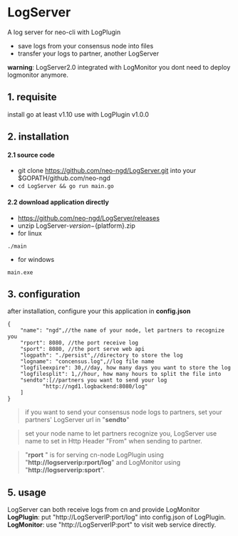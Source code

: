 # LogServer
A log server for neo-cli with LogPlugin
* save logs from your consensus node into files 
* transfer your logs to partner, another LogServer  

**warning**: LogServer2.0 integrated with LogMonitor you dont need to deploy logmonitor anymore.
## 1. requisite
install go at least v1.10
use with LogPlugin v1.0.0
## 2. installation
#### 2.1 source code
* git clone https://github.com/neo-ngd/LogServer.git into your $GOPATH/github.com/neo-ngd
* ```cd LogServer && go run main.go```
#### 2.2 download application directly
* https://github.com/neo-ngd/LogServer/releases
* unzip LogServer-${version}-${platform}.zip
* for linux
```
./main
```
* for windows
```
main.exe
```
## 3. configuration
after installation, configure your this application in **config.json**
```
{
    "name": "ngd",//the name of your node, let partners to recognize you
    "rport": 8080, //the port receive log
    "sport": 8080, //the port serve web api
    "logpath": "./persist",//directory to store the log
    "logname": "concensus.log",//log file name
    "logfileexpire": 30,//day, how many days you want to store the log 
    "logfilesplit": 1,//hour, how many hours to split the file into
    "sendto":[//partners you want to send your log
           "http://ngd1.logbackend:8080/log"
    ]
}
```

> if you want to send your consensus node logs to partners, set your partners' LogServer url in "__sendto__"

> set your node name to let partners recognize you, LogServer use name to set in Http Header "From" when sending to partner.

> "__rport__ " is for serving cn-node LogPlugin using "__http://logserverip:rport/log__" and LogMonitor using "__http://logserverip:sport__".

## 5. usage
LogServer can both receive logs from cn and provide LogMonitor 
__LogPlugin__: put "http://LogServerIP:port/log" into config.json of LogPlugin.
__LogMonitor__: use "http://LogServerIP:port" to visit web service directly.
